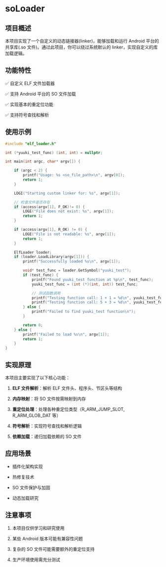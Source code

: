 # soLoader

## 项目概述
本项目实现了一个自定义的动态链接器(linker)，能够加载和运行 Android 平台的共享库(.so 文件)。通过此项目，你可以绕过系统默认的 linker，实现自定义的库加载逻辑。

## 功能特性
✅ 自定义 ELF 文件加载器

✅ 支持 Android 平台的 SO 文件加载

✅ 实现基本的重定位功能

✅ 支持符号查找和解析


## 使用示例
```c
#include "elf_loader.h"

int (*yuuki_test_func) (int, int) = nullptr;

int main(int argc, char* argv[]) {

    if (argc < 2) {
        printf("Usage: %s <so_file_path>\n", argv[0]);
        return 1;
    }

    LOGI("Starting custom linker for: %s", argv[1]);

    // 检查文件是否存在
    if (access(argv[1], F_OK)!= 0) {
        LOGE("File does not exist: %s", argv[1]);
        return 1;
    }

    if (access(argv[1], R_OK) != 0) {
        LOGE("File is not readable: %s", argv[1]);
        return 1;
    }

    ElfLoader loader;
    if (loader.LoadLibrary(argv[1])) {
        printf("Successfully loaded %s\n", argv[1]);

        void* test_func = loader.GetSymbol("yuuki_test");
        if (test_func) {
            printf("Found yuuki_test function at %p\n", test_func);
            yuuki_test_func = (int (*)(int, int)) test_func;

            // 测试函数调用
            printf("Testing function call: 1 + 1 = %d\n", yuuki_test_func(1, 1));
            printf("Testing function call: 5 + 3 = %d\n", yuuki_test_func(5, 3));
        } else {
            printf("Failed to find yuuki_test function\n");
        }

        return 0;
    } else {
        printf("Failed to load %s\n", argv[1]);
        return 1;
    }
}

```


## 实现原理

本项目主要实现了以下核心功能：

1. **ELF 文件解析**：解析 ELF 文件头、程序头、节区头等结构

2. **内存映射**：将 SO 文件按需映射到内存

3. **重定位处理**：处理各种重定位类型（R_ARM_JUMP_SLOT, R_ARM_GLOB_DAT 等）

4. **符号解析**：实现符号查找和解析逻辑

5. **依赖加载**：递归加载依赖的 SO 文件


## 应用场景

- 插件化架构实现

- 热修复技术

- SO 文件保护与加固

- 动态加载研究

## 注意事项

1. 本项目仅供学习和研究使用

2. 某些 Android 版本可能有兼容性问题

3. 复杂的 SO 文件可能需要额外的重定位支持

4. 生产环境使用需充分测试
